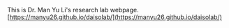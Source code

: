 This is Dr. Man Yu Li's research lab webpage.
[https://manyu26.github.io/daisolab/](https://manyu26.github.io/daisolab/)
